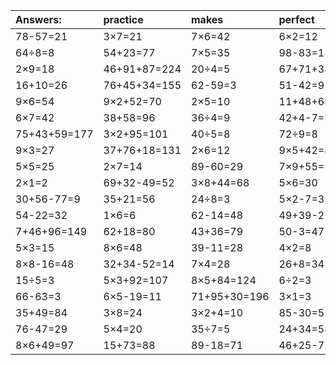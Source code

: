 | Answers: | practice | makes | perfect | ! |
| :--- | :--- | :--- | :--- | :--- |
| 78-57=21 | 3×7=21 | 7×6=42 | 6×2=12 | 33-29=4 | 
| 64÷8=8 | 54+23=77 | 7×5=35 | 98-83=15 | 7×2=14 | 
| 2×9=18 | 46+91+87=224 | 20÷4=5 | 67+71+34=172 | 37+21-52=6 | 
| 16+10=26 | 76+45+34=155 | 62-59=3 | 51-42=9 | 38+36=74 | 
| 9×6=54 | 9×2+52=70 | 2×5=10 | 11+48+69=128 | 71-65=6 | 
| 6×7=42 | 38+58=96 | 36÷4=9 | 42+4-7=39 | 5×4-17=3 | 
| 75+43+59=177 | 3×2+95=101 | 40÷5=8 | 72÷9=8 | 10+62=72 | 
| 9×3=27 | 37+76+18=131 | 2×6=12 | 9×5+42=87 | 27÷9=3 | 
| 5×5=25 | 2×7=14 | 89-60=29 | 7×9+55=118 | 4×9=36 | 
| 2×1=2 | 69+32-49=52 | 3×8+44=68 | 5×6=30 | 7×4+71=99 | 
| 30+56-77=9 | 35+21=56 | 24÷8=3 | 5×2-7=3 | 4×8=32 | 
| 54-22=32 | 1×6=6 | 62-14=48 | 49+39-21=67 | 1×8=8 | 
| 7+46+96=149 | 62+18=80 | 43+36=79 | 50-3=47 | 76-52=24 | 
| 5×3=15 | 8×6=48 | 39-11=28 | 4×2=8 | 8×9-57=15 | 
| 8×8-16=48 | 32+34-52=14 | 7×4=28 | 26+8=34 | 18+50+66=134 | 
| 15÷5=3 | 5×3+92=107 | 8×5+84=124 | 6÷2=3 | 62+88-43=107 | 
| 66-63=3 | 6×5-19=11 | 71+95+30=196 | 3×1=3 | 48÷8=6 | 
| 35+49=84 | 3×8=24 | 3×2+4=10 | 85-30=55 | 64+20=84 | 
| 76-47=29 | 5×4=20 | 35÷7=5 | 24+34=58 | 8+20-25=3 | 
| 8×6+49=97 | 15+73=88 | 89-18=71 | 46+25-7=64 | 8×5=40 | 
